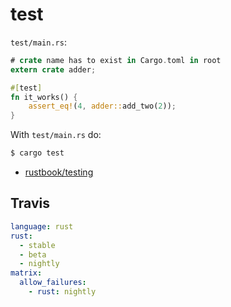 # test

`test/main.rs`:
```rust
# crate name has to exist in Cargo.toml in root
extern crate adder;

#[test]
fn it_works() {
    assert_eq!(4, adder::add_two(2));
}
```

With `test/main.rs` do:
```sh
$ cargo test
```
- [rustbook/testing](https://doc.rust-lang.org/book/testing.html)

## Travis
```yaml
language: rust
rust:
  - stable
  - beta
  - nightly
matrix:
  allow_failures:
    - rust: nightly
```
